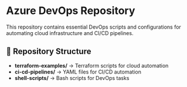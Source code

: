 # Azure DevOps Repository

This repository contains essential DevOps scripts and configurations for automating cloud infrastructure and CI/CD pipelines.

## 📂 Repository Structure
- **terraform-examples/** → Terraform scripts for cloud automation  
- **ci-cd-pipelines/** → YAML files for CI/CD automation  
- **shell-scripts/** → Bash scripts for DevOps tasks  
